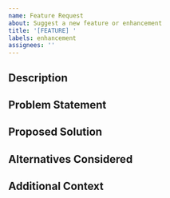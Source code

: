 ```yaml
---
name: Feature Request
about: Suggest a new feature or enhancement
title: '[FEATURE] '
labels: enhancement
assignees: ''
---
```


## Description
<!-- A clear and concise description of the feature -->

## Problem Statement
<!-- What problem does this feature solve? -->

## Proposed Solution
<!-- How should this feature work? -->

## Alternatives Considered
<!-- Any alternative solutions or features you've considered -->

## Additional Context
<!-- Add any other context, mockups, or examples here -->

